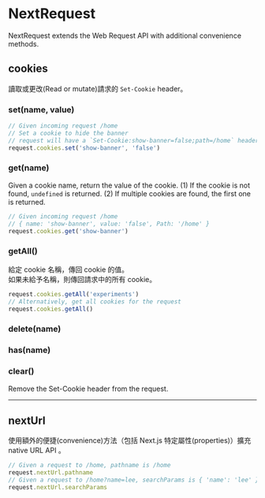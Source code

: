 # NextRequest
NextRequest extends the Web Request API with additional convenience methods.

## cookies
讀取或更改(Read or mutate)請求的 `Set-Cookie` header。

### set(name, value)
```js
// Given incoming request /home
// Set a cookie to hide the banner
// request will have a `Set-Cookie:show-banner=false;path=/home` header
request.cookies.set('show-banner', 'false')
```

### get(name)
Given a cookie name, return the value of the cookie. 
(1) If the cookie is not found, `undefined` is returned. 
(2) If multiple cookies are found, the first one is returned.

```js
// Given incoming request /home
// { name: 'show-banner', value: 'false', Path: '/home' }
request.cookies.get('show-banner')

```

### getAll()
給定 cookie 名稱，傳回 cookie 的值。   
如果未給予名稱，則傳回請求中的所有 cookie。

```js
request.cookies.getAll('experiments')
// Alternatively, get all cookies for the request
request.cookies.getAll()

```

### delete(name)
### has(name)

### clear()
Remove the Set-Cookie header from the request.

---

## nextUrl
使用額外的便捷(convenience)方法（包括 Next.js 特定屬性(properties)）擴充 native URL API 。

```js
// Given a request to /home, pathname is /home
request.nextUrl.pathname
// Given a request to /home?name=lee, searchParams is { 'name': 'lee' }
request.nextUrl.searchParams

```






